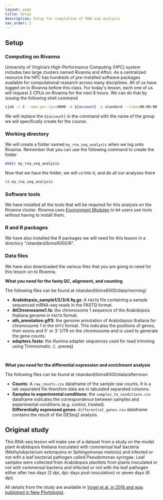 ```yaml
---
layout: page
title: Setup
description: Setup for completion of RNA-seq analysis
nav_order: 2
---
```


## Setup

### Computing on Rivanna

University of Virginia’s High-Performance Computing (HPC) system includes two large clusters named Rivanna and Afton. As a centralized resource the HPC has hundreds of pre-installed software packages available for computational research across many disciplines. All of us have logged on to Rivanna before this class. For today's lesson, each one of us will request 2 CPUs on Rivanna for the next 8 hours. We can do that by issuing the following shell command

```bash
ijob -c 2 --mem-per-cpu=9000 -A ${account} -p standard --time=08:00:00
```

We will replace the `${account}` in the command with the name of the group we will specifically create for the course.


### Working directory

We will create a folder named `my_rna_seq_analysis` when we log onto Rivanna. Remember that you can use the following command to create the folder

```bash
mkdir my_rna_seq_analysis
```

Now that we have the folder, we will `cd` into it, and do all our analyses there

```bash
cd my_rna_seq_analysis
```


### Software tools

We have installed all the tools that will be required for this analysis on the Rivanna cluster. Rivanna uses [Environment Modules](http://modules.sourceforge.net) to let users use tools without having to install them. 

### R and R packages

We have also installed the R packages we will need for this lesson in a directory "/standard/bims6000/R". 

### Data files

We have also downloaded the various files that you are going to need for this lesson on to Rivanna.

**What you need for the fastq QC, alignment, and counting**

The following files can be found at /standard/bims6000/data/morning/

- **Arabidopsis_sample1/2/3/4.fq.gz**: A `FASTQ` file containing a sample sequenced mRNA-seq reads in the FASTQ format.
- **AtChromosome1.fa**: the chromosome 1 sequence of the Arabidopsis thaliana genome in `FASTA` format.  
- **ath_annotation.gff3**: the genome annotation of Arabidopsis thaliana for chromosome 1 in the `GFF3` format. This indicates the positions of genes, their exons and 5' or 3' UTR on the chromosome and is used to generate the gene counts.   
- **adapters.fasta**: the Illumina adapter sequences used for read trimming using Trimmomatic. 
{: .prereq}

<br>

**What you need for the differential expression and enrichment analysis**

The following files can be found at /standard/bims6000/data/afternoon

- **Counts**: A `raw_counts.csv` dataframe of the sample raw counts. It is a tab separated file therefore data are in tabulated separated columns.
- **Samples to experimental conditions**: the `samples_to_conditions.csv` dataframe indicates the correspondence between samples and experimental conditions (e.g. control, treated).  
**Differentially expressed genes**: `differential_genes.csv` dataframe contains the result of the DESeq2 analysis.  

## Original study

This RNA-seq lesson will make use of a dataset from a study on the model plant Arabidopsis thaliana inoculated with commensal leaf bacteria (Methylobacterium extorquens or Sphingomonas melonis) and infected or not with a leaf bacterial pathogen called Pseudomonas syringae. Leaf samples were collected from Arabidopsis plantlets from plants inoculated or not with commensal bacteria and infected or not with the leaf pathogen either after two days (2 dpi, dpi: days post-inoculation) or seven days (6 dpi).

All details from the study are available in [Vogel et al. in 2016 and was published in New Phytologist](https://nph.onlinelibrary.wiley.com/doi/full/10.1111/nph.14036).
